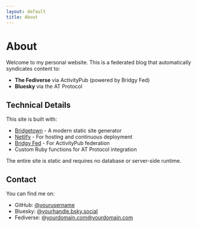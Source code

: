 ```yaml
---
layout: default
title: About
---
```


# About

Welcome to my personal website. This is a federated blog that automatically syndicates content to:

- **The Fediverse** via ActivityPub (powered by Bridgy Fed)
- **Bluesky** via the AT Protocol

## Technical Details

This site is built with:
- [Bridgetown](https://www.bridgetownrb.com/) - A modern static site generator
- [Netlify](https://www.netlify.com/) - For hosting and continuous deployment
- [Bridgy Fed](https://fed.brid.gy/) - For ActivityPub federation
- Custom Ruby functions for AT Protocol integration

The entire site is static and requires no database or server-side runtime.

## Contact

You can find me on:
- GitHub: [@yourusername](https://github.com/yourusername)
- Bluesky: [@yourhandle.bsky.social](https://bsky.app/profile/yourhandle.bsky.social)
- Fediverse: @yourdomain.com@yourdomain.com